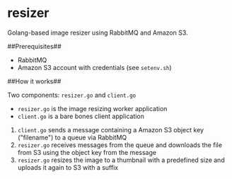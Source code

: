 resizer
=======

Golang-based image resizer using RabbitMQ and Amazon S3.

##Prerequisites##
- RabbitMQ
- Amazon S3 account with credentials (see `setenv.sh`)

##How it works##

Two components: `resizer.go` and `client.go`

- `resizer.go` is the image resizing worker application
- `client.go` is a bare bones client application

1. `client.go` sends a message containing a Amazon S3 object key ("filename") to a queue via RabbitMQ
2. `resizer.go` receives messages from the queue and downloads the file from S3 using the object key from the message
3. `resizer.go` resizes the image to a thumbnail with a predefined size and uploads it again to S3 with a suffix

